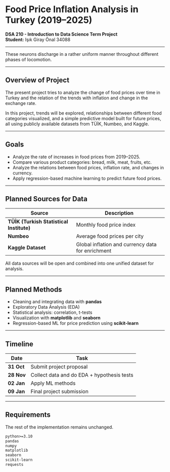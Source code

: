 # Food Price Inflation Analysis in Turkey (2019–2025)

**DSA 210 - Introduction to Data Science Term Project**  
**Student:** Işık Giray Önal 34088

---

These neurons discharge in a rather uniform manner throughout different phases of locomotion.

---

## Overview of Project

The present project tries to analyze the change of food prices over time in Turkey and the relation of the trends with inflation and change in the exchange rate.

In this project, trends will be explored, relationships between different food categories visualized, and a simple predictive model built for future prices, all using publicly available datasets from TÜİK, Numbeo, and Kaggle.

---

## Goals

- Analyze the rate of increases in food prices from 2019–2025.  
- Compare various product categories: bread, milk, meat, fruits, etc.  
- Analyze the relations between food prices, inflation rate, and changes in currency.  
- Apply regression-based machine learning to predict future food prices.  

---

## Planned Sources for Data

| Source | Description |
|--------|--------------|
| **TÜİK (Turkish Statistical Institute)** | Monthly food price index |
| **Numbeo** | Average food prices per city |
| **Kaggle Dataset** | Global inflation and currency data for enrichment |

All data sources will be open and combined into one unified dataset for analysis.

---

## Planned Methods

- Cleaning and integrating data with **pandas**  
- Exploratory Data Analysis (EDA)  
- Statistical analysis: correlation, t-tests  
- Visualization with **matplotlib** and **seaborn**  
- Regression-based ML for price prediction using **scikit-learn**

---

## Timeline

| Date | Task |
|------|------|
| **31 Oct** | Submit project proposal |
| **28 Nov** | Collect data and do EDA + hypothesis tests |
| **02 Jan** | Apply ML methods |
| **09 Jan** | Final project submission |

---

## Requirements

The rest of the implementation remains unchanged.

```txt
python>=3.10  
pandas  
numpy  
matplotlib  
seaborn  
scikit-learn  
requests
